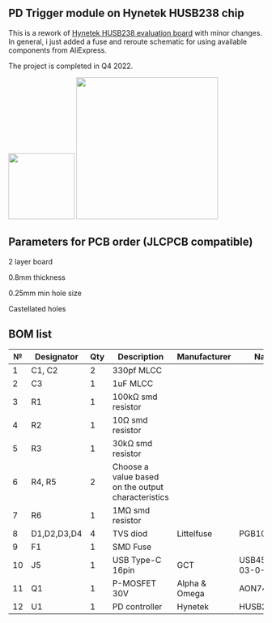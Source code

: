 ## PD Trigger module on Hynetek HUSB238 chip
This is a rework of [Hynetek HUSB238 evaluation board](https://www.hynetek.com/uploadfiles/site/219/files/23877051-9b40-4ae7-b10f-7e32536c2083.pdf) with minor changes. In general, i just added a fuse and reroute schematic for using available components from AliExpress.

The project is completed in Q4 2022.

<img src="https://user-images.githubusercontent.com/21167984/193803479-7224a5e0-23b1-47f2-9a4e-894ddc157abc.png" width="130"> <img src="https://user-images.githubusercontent.com/21167984/193803543-774dd44b-a79d-4fa3-a822-49cf08de62be.png" width="280">


## Parameters for PCB order (JLCPCB compatible)
2 layer board

0.8mm thickness

0.25mm min hole size

Castellated holes

## BOM list
| №  | Designator  | Qty | Description        | Manufacturer  | Name           | Package  | Link |
| -- | ----------- | --- | ------------------ | ------------- | -------------- | -------- | ---- |
| 1  | C1, C2      | 2   | 330pf MLCC         |               |                | 0402     |      |
| 2  | C3          | 1   | 1uF MLCC           |               |                | 0402     |      |
| 3  | R1          | 1   | 100kΩ smd resistor |               |                | 0402     |      |
| 4  | R2          | 1   | 10Ω smd resistor   |               |                | 0402     |      |
| 5  | R3          | 1   | 30kΩ smd resistor  |                |                | 0402     |      |
| 6  | R4, R5      | 2   | Choose a value based on the output characteristics  |    |            | 0805     |      |
| 7  | R6          | 1   | 1MΩ smd resistor   |               |                | 0402     |      |
| 8  | D1,D2,D3,D4 | 4   | TVS diod           | Littelfuse    | PGB1010603     | 0603     | [AliExpress](https://aliexpress.ru/item/32895822186.html)      |
| 9  | F1          | 1   | SMD Fuse           |               |                | 1808     | [AliExpress](https://aliexpress.ru/item/33048094198.html)      |
| 10 | J5          | 1   | USB Type-C 16pin   | GCT           | USB4505-03-0-A |          | [AliExpress](https://aliexpress.ru/item/33013020868.html)      |
| 11 | Q1          | 1   | P-MOSFET 30V       | Alpha & Omega | AON7403        | DFN3x3EP | [AliExpress](https://aliexpress.ru/item/1005003805312191.html) |
| 12 | U1          | 1   | PD controller      | Hynetek       | HUSB238        | DFN-10   | [AliExpress](https://aliexpress.ru/item/1005002906568952.html) |
